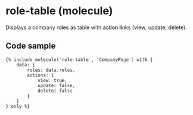# role-table (molecule)

Displays a company roles as table with action links (view, update, delete).

## Code sample

```
{% include molecule('role-table', 'CompanyPage') with {
    data: {
        roles: data.roles,
        actions: {
            view: true,
            update: false,
            delete: false
        }
    }
} only %}
```
